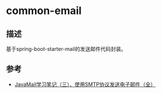 # common-email

## 描述
基于spring-boot-starter-mail的发送邮件代码封装。

## 参考
* [JavaMail学习笔记（三）、使用SMTP协议发送电子邮件（全）](http://www.2cto.com/kf/201206/136649.html)
